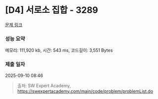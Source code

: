 # [D4] 서로소 집합 - 3289

[문제 링크](https://swexpertacademy.com/main/code/problem/problemDetail.do?contestProbId=AWBJKA6qr2oDFAWr) 

### 성능 요약

메모리: 111,920 kb, 시간: 543 ms, 코드길이: 3,551 Bytes

### 제출 일자

2025-09-10 08:46



> 출처: SW Expert Academy, https://swexpertacademy.com/main/code/problem/problemList.do